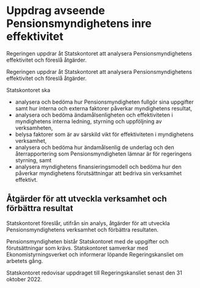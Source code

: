 # Uppdrag avseende Pensionsmyndighetens inre effektivitet

Regeringen uppdrar åt Statskontoret att analysera Pensionsmyndighetens effektivitet och föreslå åtgärder.

Regeringen uppdrar åt Statskontoret att analysera Pensionsmyndighetens effektivitet och föreslå åtgärder.

Statskontoret ska

* analysera och bedöma hur Pensionsmyndigheten fullgör sina uppgifter samt hur interna och externa faktorer påverkar myndighetens resultat,
* analysera och bedöma ändamålsenligheten och effektiviteten i myndighetens interna ledning, styrning och uppföljning av verksamheten,
* belysa faktorer som är av särskild vikt för effektiviteten i myndighetens verksamhet,
* analysera och bedöma hur ändamålsenlig de underlag och den återrapportering som Pensionsmyndigheten lämnar är för regeringens styrning, samt
* analysera myndighetens finansieringsmodell och bedöma hur den påverkar myndighetens förutsättningar att bedriva sin verksamhet effektivt.

## Åtgärder för att utveckla verksamhet och förbättra resultat

Statskontoret föreslår, utifrån sin analys, åtgärder för att utveckla Pensionsmyndighetens verksamhet och förbättra resultaten.

Pensionsmyndigheten bistår Statskontoret med de uppgifter och förutsättningar som krävs. Statskontoret samverkar med Ekonomistyrningsverket och informerar löpande Regeringskansliet om arbetets gång.

Statskontoret redovisar uppdraget till Regeringskansliet senast den 31 oktober 2022.
